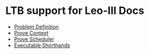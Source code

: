 # LTB support for Leo-III Docs
* [Problem Definition](data.md)
* [Prove Context](context.md)
* [Prove Scheduler](scheduler.md)
* [Executable Shorthands](executable.md)
